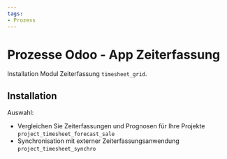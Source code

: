 ```yaml
---
tags:
- Prozess
---
```

# Prozesse Odoo - App Zeiterfassung
Installation Modul Zeiterfassung `timesheet_grid`.

## Installation

Auswahl:
* Vergleichen Sie Zeiterfassungen und Prognosen für Ihre Projekte `project_timesheet_forecast_sale`
* Synchronisation mit externer Zeiterfassungsanwendung `project_timesheet_synchro`
